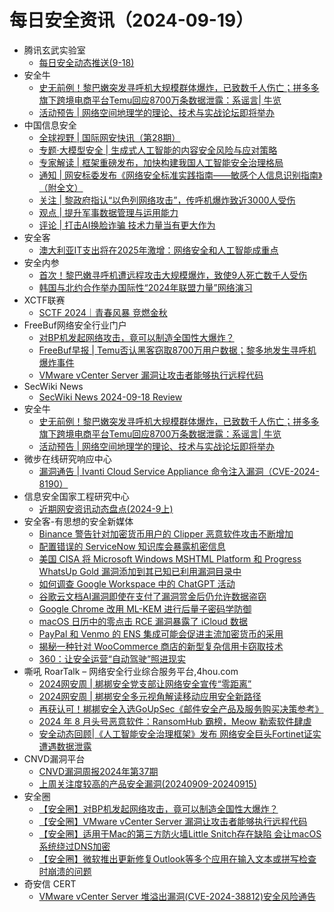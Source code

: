 # 每日安全资讯（2024-09-19）

- 腾讯玄武实验室
  - [每日安全动态推送(9-18)](https://mp.weixin.qq.com/s?__biz=MzA5NDYyNDI0MA==&mid=2651959797&idx=1&sn=2c24c2fbefb61b0d028efd5d5d07657b&chksm=8baed16abcd9587cbcfd236834b101d307c6abf2b73b6ef9d45d9485c672f998ce47c5de1426&scene=58&subscene=0#rd)
- 安全牛
  - [史无前例！黎巴嫩突发寻呼机大规模群体爆炸，已致数千人伤亡；拼多多旗下跨境电商平台Temu回应8700万条数据泄露：系谣言| 牛览](https://www.aqniu.com/vendor/106291.html)
  - [活动预告 | 网络空间地理学的理论、技术与实战论坛即将举办](https://www.aqniu.com/vendor/106290.html)
- 中国信息安全
  - [全球视野 | 国际网安快讯（第28期）](https://mp.weixin.qq.com/s?__biz=MzA5MzE5MDAzOA==&mid=2664225672&idx=1&sn=8bda4660b2130718ac96272560af0d5b&chksm=8b59d971bc2e5067ed14aeea485be3a7c1b5ee410c7fbcb984dfb6ff4f6a80e4b34b0a850dd4&scene=58&subscene=0#rd)
  - [专题·大模型安全 | 生成式人工智能的内容安全风险与应对策略](https://mp.weixin.qq.com/s?__biz=MzA5MzE5MDAzOA==&mid=2664225672&idx=2&sn=4d340e39ee08a2c927822c15596677cc&chksm=8b59d971bc2e5067013cc1aa244a1e3a28698426934c4acfcb3f0f37e51444ffb460a02b14d1&scene=58&subscene=0#rd)
  - [专家解读 | 框架重磅发布，加快构建我国人工智能安全治理格局](https://mp.weixin.qq.com/s?__biz=MzA5MzE5MDAzOA==&mid=2664225672&idx=3&sn=73cadaf299145f9576f7f49f0e5765e5&chksm=8b59d971bc2e50671b1cf9fd4c7f844153e07d71795335b9c497669091ab4f12ef11d49424ee&scene=58&subscene=0#rd)
  - [通知 | 网安标委发布《网络安全标准实践指南——敏感个人信息识别指南》（附全文）](https://mp.weixin.qq.com/s?__biz=MzA5MzE5MDAzOA==&mid=2664225672&idx=4&sn=4514a9dd317a93f06ea7dea2049757d6&chksm=8b59d971bc2e5067a353d8be013cbcdd2041c7ad1b47bdc5956776b0d6af7e4c8b813b69862e&scene=58&subscene=0#rd)
  - [关注 | 黎政府指认“以色列网络攻击”，传呼机爆炸致近3000人受伤](https://mp.weixin.qq.com/s?__biz=MzA5MzE5MDAzOA==&mid=2664225672&idx=5&sn=0fbf2821550e9805c9d291fc3b32e2c0&chksm=8b59d971bc2e5067f69451944e20afd56e09baef31d600f7d3e02a6395f29796ec29236e1438&scene=58&subscene=0#rd)
  - [观点 | 提升军事数据管理与运用能力](https://mp.weixin.qq.com/s?__biz=MzA5MzE5MDAzOA==&mid=2664225672&idx=6&sn=28d0442e4321859f4a7a6655b2f6e97c&chksm=8b59d971bc2e5067d5c1ee952fe7173ebdb5c11f77b7752c1c1fe749bdeca40ab8c89b157428&scene=58&subscene=0#rd)
  - [评论 | 打击AI换脸诈骗 技术力量当有更大作为](https://mp.weixin.qq.com/s?__biz=MzA5MzE5MDAzOA==&mid=2664225672&idx=7&sn=f92f3a1e11a0851d30bcc84f155c99fa&chksm=8b59d971bc2e50676b8137d7547c2ae2eb8a953926b3b8c3b956480ca41212af1bdd89d94e1c&scene=58&subscene=0#rd)
- 安全客
  - [澳大利亚IT支出将在2025年激增：网络安全和人工智能成重点](https://mp.weixin.qq.com/s?__biz=MzA5ODA0NDE2MA==&mid=2649786885&idx=1&sn=e28669a66f0cd9a8af3cda98ec1c6052&chksm=8893ba6abfe4337c27dbfd9c7e6f19578e80269fa18aa5894100e860acf8fb17c70c554ae27a&scene=58&subscene=0#rd)
- 安全内参
  - [首次！黎巴嫩寻呼机遭远程攻击大规模爆炸，致使9人死亡数千人受伤](https://mp.weixin.qq.com/s?__biz=MzI4NDY2MDMwMw==&mid=2247512638&idx=1&sn=2e94265cce9791ddc217fef830e3aa9c&chksm=ebfaf51edc8d7c08d069a5b40918ef56957c96dd8bf0b78ea0ac4c8c3f886f0db19a1f74abea&scene=58&subscene=0#rd)
  - [韩国与北约合作举办国际性“2024年联盟力量”网络演习](https://mp.weixin.qq.com/s?__biz=MzI4NDY2MDMwMw==&mid=2247512638&idx=2&sn=74c2476bc9a115ac1d96960e27c7b3c5&chksm=ebfaf51edc8d7c089dffca852796f299018a26488ea94a54ac9336ce3c599c4a59fbb0d9f332&scene=58&subscene=0#rd)
- XCTF联赛
  - [SCTF 2024｜青春风暴 竞燃金秋](https://mp.weixin.qq.com/s?__biz=MjM5NDU3MjExNw==&mid=2247515382&idx=1&sn=54b89328f755e00e96c3866e5da563e0&chksm=a6874ecc91f0c7da5f6c90da035d8507254b47bcd0be8f26e656d51018d8f1a247a0bc5a6faa&scene=58&subscene=0#rd)
- FreeBuf网络安全行业门户
  - [对BP机发起网络攻击，竟可以制造全国性大爆炸？](https://www.freebuf.com/news/411206.html)
  - [FreeBuf早报 | Temu否认黑客窃取8700万用户数据；黎多地发生寻呼机爆炸事件](https://www.freebuf.com/news/411194.html)
  - [VMware vCenter Server 漏洞让攻击者能够执行远程代码](https://www.freebuf.com/news/411162.html)
- SecWiki News
  - [SecWiki News 2024-09-18 Review](http://www.sec-wiki.com/?2024-09-18)
- 安全牛
  - [史无前例！黎巴嫩突发寻呼机大规模群体爆炸，已致数千人伤亡；拼多多旗下跨境电商平台Temu回应8700万条数据泄露：系谣言| 牛览](https://mp.weixin.qq.com/s?__biz=MjM5Njc3NjM4MA==&mid=2651132243&idx=1&sn=9b02c8216027a11fa50fc2f93ca0ba5c&chksm=bd15a1808a622896cf837f7ca7ca880f2a028d659a45afc23fb6105ba4c621c82b385918171f&scene=58&subscene=0#rd)
  - [活动预告 | 网络空间地理学的理论、技术与实战论坛即将举办](https://mp.weixin.qq.com/s?__biz=MjM5Njc3NjM4MA==&mid=2651132243&idx=2&sn=1d2b665f17036aa12c958f100edc0c6d&chksm=bd15a1808a622896cc6975126bc2b57303cc5ec1bc76ca5e6e7cc2b7c8007bd70b20e2f92a54&scene=58&subscene=0#rd)
- 微步在线研究响应中心
  - [漏洞通告 | Ivanti Cloud Service Appliance 命令注入漏洞（CVE-2024-8190）](https://mp.weixin.qq.com/s?__biz=Mzg5MTc3ODY4Mw==&mid=2247506979&idx=1&sn=cf1a5f323f458590215473dd71ad4555&chksm=cfcabf37f8bd36214d8a6355a6b51781fdc382de7fbbf0ae147b1ca4e34a117a6dcd14af296f&scene=58&subscene=0#rd)
- 信息安全国家工程研究中心
  - [近期网安资讯动态盘点(2024-9上)](https://mp.weixin.qq.com/s?__biz=MzU5OTQ0NzY3Ng==&mid=2247497772&idx=1&sn=cf472ea7e7eb21e32dd5d023c99ede0d&chksm=feb6793fc9c1f0297b1d917602bde94d4d09d76cbb8317f65660f7311b131cf36143539a6011&scene=58&subscene=0#rd)
- 安全客-有思想的安全新媒体
  - [Binance 警告针对加密货币用户的 Clipper 恶意软件攻击不断增加](https://www.anquanke.com/post/id/300133)
  - [配置错误的 ServiceNow 知识库会暴露机密信息](https://www.anquanke.com/post/id/300139)
  - [美国 CISA 将 Microsoft Windows MSHTML Platform 和 Progress WhatsUp Gold 漏洞添加到其已知已利用漏洞目录中](https://www.anquanke.com/post/id/300145)
  - [如何调查 Google Workspace 中的 ChatGPT 活动](https://www.anquanke.com/post/id/300151)
  - [谷歌云文档AI漏洞即使在支付了漏洞赏金后仍允许数据盗窃](https://www.anquanke.com/post/id/300154)
  - [Google Chrome 改用 ML-KEM 进行后量子密码学防御](https://www.anquanke.com/post/id/300158)
  - [macOS 日历中的零点击 RCE 漏洞暴露了 iCloud 数据](https://www.anquanke.com/post/id/300161)
  - [PayPal 和 Venmo 的 ENS 集成可能会促进主流加密货币的采用](https://www.anquanke.com/post/id/300167)
  - [揭秘一种针对 WooCommerce 商店的新型复杂信用卡窃取技术](https://www.anquanke.com/post/id/300169)
  - [360：让安全运营“自动驾驶”照进现实](https://www.anquanke.com/post/id/300172)
- 嘶吼 RoarTalk – 网络安全行业综合服务平台,4hou.com
  - [2024网安周 | 梆梆安全党支部让网络安全宣传“零距离”](https://www.4hou.com/posts/RX1L)
  - [2024网安周 | 梆梆安全多元视角解读移动应用安全新路径](https://www.4hou.com/posts/QX77)
  - [再获认可！梆梆安全入选GoUpSec《邮件安全产品及服务购买决策参考》](https://www.4hou.com/posts/PGQz)
  - [2024 年 8 月头号恶意软件：RansomHub 霸榜，Meow 勒索软件肆虐](https://www.4hou.com/posts/NG0L)
  - [安全动态回顾|《人工智能安全治理框架》发布 网络安全巨头Fortinet证实遭遇数据泄露](https://www.4hou.com/posts/MX1Q)
- CNVD漏洞平台
  - [CNVD漏洞周报2024年第37期](https://mp.weixin.qq.com/s?__biz=MzU3ODM2NTg2Mg==&mid=2247495294&idx=1&sn=c41d53679f352766144c8cb1da62a9ce&chksm=fd74deb7ca0357a1f50cb03e184552d8ae2c866eb4285aa8474bb704a4a0e379c0e303858925&scene=58&subscene=0#rd)
  - [上周关注度较高的产品安全漏洞(20240909-20240915)](https://mp.weixin.qq.com/s?__biz=MzU3ODM2NTg2Mg==&mid=2247495294&idx=2&sn=9aebbbfe94c24d3a4691f81461c6196c&chksm=fd74deb7ca0357a1edd2a96e0702d41fd6263b15b6f0bebbaf4a23d390dd1c0ec3c5ca413692&scene=58&subscene=0#rd)
- 安全圈
  - [【安全圈】对BP机发起网络攻击，竟可以制造全国性大爆炸？](https://mp.weixin.qq.com/s?__biz=MzIzMzE4NDU1OQ==&mid=2652064505&idx=1&sn=0ffe66627ed00d0d827324314965442b&chksm=f36e66b9c419efafdb27398c8ad24d37d3fa2cd14681f534127f237056cb1184eb3e941d651a&scene=58&subscene=0#rd)
  - [【安全圈】VMware vCenter Server 漏洞让攻击者能够执行远程代码](https://mp.weixin.qq.com/s?__biz=MzIzMzE4NDU1OQ==&mid=2652064505&idx=2&sn=4f43301ff2f7aea69701f9caee393e63&chksm=f36e66b9c419efaf8abe64f74ac1deebb763a2ad3298be33ecad40d79f7d7eb8c50ee69e6649&scene=58&subscene=0#rd)
  - [【安全圈】适用于Mac的第三方防火墙Little Snitch存在缺陷 会让macOS系统绕过DNS加密](https://mp.weixin.qq.com/s?__biz=MzIzMzE4NDU1OQ==&mid=2652064505&idx=3&sn=693ca73fffc7de30a69c915a55ed9850&chksm=f36e66b9c419efaf202b5972af4bb80775f5c6c71c35b1be6b1b17755bf142704353f11b99ae&scene=58&subscene=0#rd)
  - [【安全圈】微软推出更新修复Outlook等多个应用在输入文本或拼写检查时崩溃的问题](https://mp.weixin.qq.com/s?__biz=MzIzMzE4NDU1OQ==&mid=2652064505&idx=4&sn=ebcdb9f9c76d2a93f37b2a1813282766&chksm=f36e66b9c419efaf413a17321d883fa8ee8d70b22a722d0d8b9e263824b6b691f0f7b8a98659&scene=58&subscene=0#rd)
- 奇安信 CERT
  - [VMware vCenter Server 堆溢出漏洞(CVE-2024-38812)安全风险通告](https://mp.weixin.qq.com/s?__biz=MzU5NDgxODU1MQ==&mid=2247502134&idx=1&sn=188a5e6a0729aeb0acdfa68c6f634eaf&chksm=fe79edaec90e64b8a70ffe83db1e01417bce3429dc8304556cd7dece2f28f643fb06cfcd836c&scene=58&subscene=0#rd)
